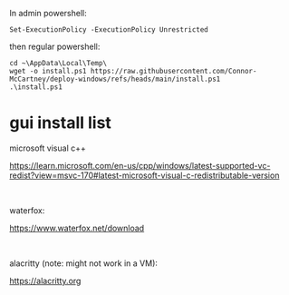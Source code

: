 In admin powershell:

```
Set-ExecutionPolicy -ExecutionPolicy Unrestricted
```

then regular powershell:

```
cd ~\AppData\Local\Temp\
wget -o install.ps1 https://raw.githubusercontent.com/Connor-McCartney/deploy-windows/refs/heads/main/install.ps1
.\install.ps1
```

# gui install list

microsoft visual c++

<https://learn.microsoft.com/en-us/cpp/windows/latest-supported-vc-redist?view=msvc-170#latest-microsoft-visual-c-redistributable-version>

<br>

waterfox:

<https://www.waterfox.net/download>

<br>

alacritty (note: might not work in a VM):

<https://alacritty.org>

<br>


